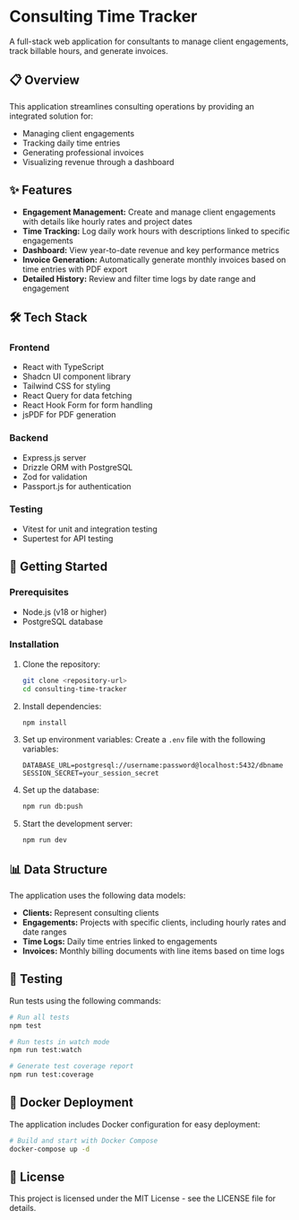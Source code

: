 # Consulting Time Tracker

A full-stack web application for consultants to manage client engagements, track billable hours, and generate invoices.

## 📋 Overview

This application streamlines consulting operations by providing an integrated solution for:
- Managing client engagements
- Tracking daily time entries
- Generating professional invoices
- Visualizing revenue through a dashboard

## ✨ Features

- **Engagement Management:** Create and manage client engagements with details like hourly rates and project dates
- **Time Tracking:** Log daily work hours with descriptions linked to specific engagements
- **Dashboard:** View year-to-date revenue and key performance metrics
- **Invoice Generation:** Automatically generate monthly invoices based on time entries with PDF export
- **Detailed History:** Review and filter time logs by date range and engagement

## 🛠️ Tech Stack

### Frontend
- React with TypeScript
- Shadcn UI component library 
- Tailwind CSS for styling
- React Query for data fetching
- React Hook Form for form handling
- jsPDF for PDF generation

### Backend
- Express.js server
- Drizzle ORM with PostgreSQL
- Zod for validation
- Passport.js for authentication

### Testing
- Vitest for unit and integration testing
- Supertest for API testing

## 🚀 Getting Started

### Prerequisites
- Node.js (v18 or higher)
- PostgreSQL database

### Installation

1. Clone the repository:
   ```bash
   git clone <repository-url>
   cd consulting-time-tracker
   ```

2. Install dependencies:
   ```bash
   npm install
   ```

3. Set up environment variables:
   Create a `.env` file with the following variables:
   ```
   DATABASE_URL=postgresql://username:password@localhost:5432/dbname
   SESSION_SECRET=your_session_secret
   ```

4. Set up the database:
   ```bash
   npm run db:push
   ```

5. Start the development server:
   ```bash
   npm run dev
   ```

## 📊 Data Structure

The application uses the following data models:
- **Clients:** Represent consulting clients
- **Engagements:** Projects with specific clients, including hourly rates and date ranges
- **Time Logs:** Daily time entries linked to engagements
- **Invoices:** Monthly billing documents with line items based on time logs

## 🧪 Testing

Run tests using the following commands:

```bash
# Run all tests
npm test

# Run tests in watch mode
npm run test:watch

# Generate test coverage report
npm run test:coverage
```

## 🐳 Docker Deployment

The application includes Docker configuration for easy deployment:

```bash
# Build and start with Docker Compose
docker-compose up -d
```

## 📄 License

This project is licensed under the MIT License - see the LICENSE file for details. 